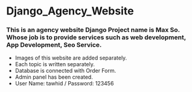 # Django_Agency_Website
### This is an agency website Django Project name is Max So. Whose job is to provide services such as web development, App Development, Seo Service.

- Images of this website are added separately. <br />
- Each topic is written separately. <br />
- Database is connected with Order Form. <br />
- Admin panel has been created. <br />
- User Name: tawhid / Password: 123456 <br />

